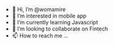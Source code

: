 - 👋 Hi, I’m @womamire
- 👀 I’m interested in mobile app
- 🌱 I’m currently learning Javascript
- 💞️ I’m looking to collaborate on Fintech
- 📫 How to reach me ...

<!---
womamire/womamire is a ✨ special ✨ repository because its `README.md` (this file) appears on your GitHub profile.
You can click the Preview link to take a look at your changes.
--->
